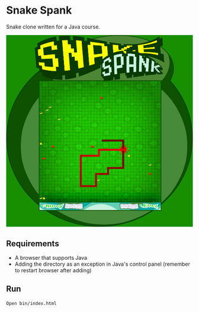 # Snake Spank
Snake clone written for a Java course.

![alt text](readme_screenshot.jpg "Screenshot")

## Requirements
* A browser that supports Java
* Adding the directory as an exception in Java's control panel (remember to restart browser after adding)

## Run
```
Open bin/index.html
```
